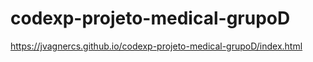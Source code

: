 # codexp-projeto-medical-grupoD
https://jvagnercs.github.io/codexp-projeto-medical-grupoD/index.html
